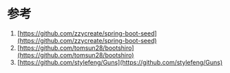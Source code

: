# 参考
1. [https://github.com/zzycreate/spring-boot-seed](https://github.com/zzycreate/spring-boot-seed)
2. [https://github.com/tomsun28/bootshiro](https://github.com/tomsun28/bootshiro)
3. [https://github.com/stylefeng/Guns](https://github.com/stylefeng/Guns)
